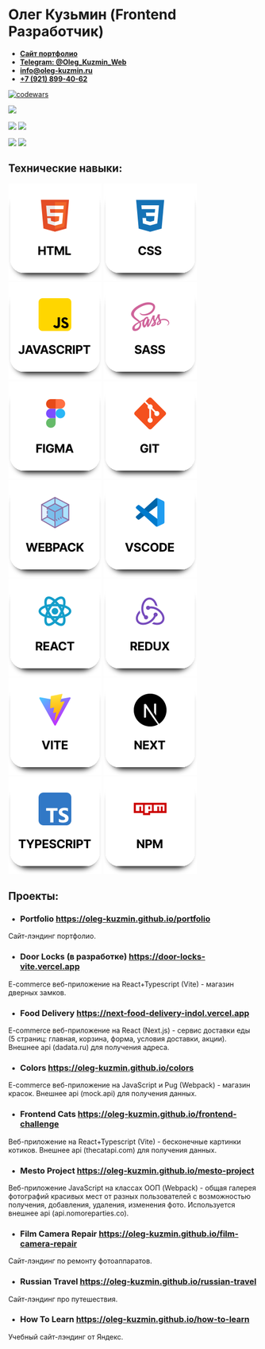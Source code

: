 # Олег Кузьмин (Frontend Разработчик)

- <a href='https://oleg-kuzmin.github.io/portfolio'><b>Сайт портфолио</b></a>
- <a href='https://t.me/Oleg_Kuzmin_Web'><b>Telegram: @Oleg_Kuzmin_Web</b></a>
- <a href='mailto:info@oleg-kuzmin.ru'><b>info@oleg-kuzmin.ru</b></a>
- <a href='tel:+79218994062'><b>+7 (921) 899-40-62</b></a>

[![codewars](https://www.codewars.com/users/oleg-kuzmin/badges/large)](https://www.codewars.com/users/oleg-kuzmin)

![](https://github-profile-summary-cards.vercel.app/api/cards/profile-details?username=oleg-kuzmin&theme=aura)

![](https://github-profile-summary-cards.vercel.app/api/cards/repos-per-language?username=oleg-kuzmin&theme=aura) ![](http://github-profile-summary-cards.vercel.app/api/cards/most-commit-language?username=oleg-kuzmin&theme=aura)

![](http://github-profile-summary-cards.vercel.app/api/cards/stats?username=oleg-kuzmin&theme=aura) ![](http://github-profile-summary-cards.vercel.app/api/cards/productive-time?username=oleg-kuzmin&theme=aura&utcOffset=8)

## Технические навыки:

<div>  
  <img src='./images/html.svg' alt="Логотип html" />   
  <img src='./images/css.svg' alt="Логотип css" />  
  <img src='./images/javascript.svg' alt="Логотип javascript" />  
  <img src='./images/sass.svg' alt="Логотип sass" />  
  <img src='./images/figma.svg' alt="Логотип figma" />
  <img src='./images/git.svg' alt="Логотип git" />
  <img src='./images/webpack.svg' alt="Логотип webpack" />
  <img src='./images/vscode.svg' alt="Логотип vscode" />
  <img src='./images/react.svg' alt="Логотип react" />
  <img src='./images/redux.svg' alt="Логотип redux" />
  <img src='./images/vite.svg' alt="Логотип vite" />
  <img src='./images/next.svg' alt="Логотип next" />
  <img src='./images/typescript.svg' alt="Логотип typescript" />
  <img src='./images/npm.svg' alt="Логотип npm" />
</div>

## Проекты:

- ### Portfolio https://oleg-kuzmin.github.io/portfolio

Сайт-лэндинг портфолио.

- ### Door Locks (в разработке) https://door-locks-vite.vercel.app

E-commerce веб-приложение на React+Typescript (Vite) - магазин дверных замков.

- ### Food Delivery https://next-food-delivery-indol.vercel.app

E-commerce веб-приложение на React (Next.js) - сервис доставки еды (5 страниц: главная, корзина, форма, условия доставки, акции). Внешнее api (dadata.ru) для получения адреса.

- ### Colors https://oleg-kuzmin.github.io/colors

E-commerce веб-приложение на JavaScript и Pug (Webpack) - магазин красок. Внешнее api (mock.api) для получения данных.

- ### Frontend Cats https://oleg-kuzmin.github.io/frontend-challenge

Веб-приложение на React+Typescript (Vite) - бесконечные картинки котиков. Внешнее api (thecatapi.com) для получения данных.

- ### Mesto Project https://oleg-kuzmin.github.io/mesto-project

Веб-приложение JavaScript на классах ООП (Webpack) - общая галерея фотографий красивых мест от разных пользователей с возможностью получения, добавления, удаления, изменения фото. Используется внешнее api (api.nomoreparties.co).

- ### Film Camera Repair https://oleg-kuzmin.github.io/film-camera-repair

Сайт-лэндинг по ремонту фотоаппаратов.

- ### Russian Travel https://oleg-kuzmin.github.io/russian-travel

Сайт-лэндинг про путешествия.

- ### How To Learn https://oleg-kuzmin.github.io/how-to-learn

Учебный сайт-лэндинг от Яндекс.
